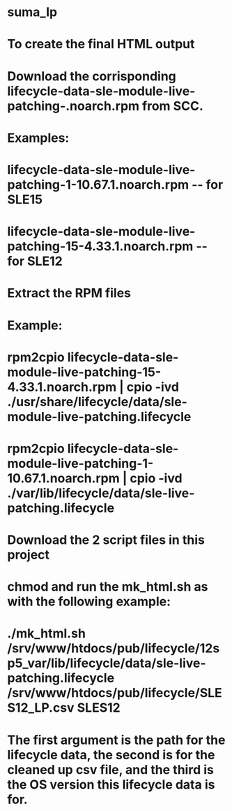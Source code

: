 # suma_lp
# To create the final HTML output
# Download the corrisponding lifecycle-data-sle-module-live-patching-<version>.noarch.rpm from SCC.
# Examples: 
  # lifecycle-data-sle-module-live-patching-1-10.67.1.noarch.rpm -- for SLE15
  # lifecycle-data-sle-module-live-patching-15-4.33.1.noarch.rpm -- for SLE12
  
# Extract the RPM files
# Example:
# rpm2cpio lifecycle-data-sle-module-live-patching-15-4.33.1.noarch.rpm | cpio -ivd ./usr/share/lifecycle/data/sle-module-live-patching.lifecycle
# rpm2cpio lifecycle-data-sle-module-live-patching-1-10.67.1.noarch.rpm | cpio -ivd ./var/lib/lifecycle/data/sle-live-patching.lifecycle

# Download the 2 script files in this project
# chmod and run the mk_html.sh as with the following example:
# ./mk_html.sh /srv/www/htdocs/pub/lifecycle/12sp5_var/lib/lifecycle/data/sle-live-patching.lifecycle /srv/www/htdocs/pub/lifecycle/SLES12_LP.csv SLES12
# The first argument is the path for the lifecycle data, the second is for the cleaned up csv file, and the third is the OS version this lifecycle data is for.
